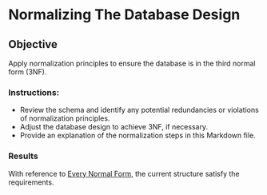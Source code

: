 # Normalizing The Database Design

## Objective
Apply normalization principles to ensure the database is in the third normal form (3NF).

### Instructions:

* Review the schema and identify any potential redundancies or violations of normalization principles.
* Adjust the database design to achieve 3NF, if necessary.
* Provide an explanation of the normalization steps in this Markdown file.

### Results

With reference to <a href="https://github.com/kal-kyokya/Futtech-booking-system/blob/main/Normalization_everyNormalForm.png" target="_blank">Every Normal Form</a>, the current structure satisfy the requirements.